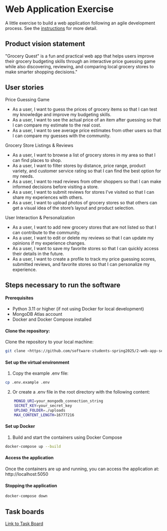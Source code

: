 # Web Application Exercise

A little exercise to build a web application following an agile development process. See the [instructions](instructions.md) for more detail.

## Product vision statement

"Grocery Quest" is a fun and practical web app that helps users improve their grocery budgeting skills through an interactive price guessing game while also discovering, reviewing, and comparing local grocery stores to make smarter shopping decisions."

## User stories

Price Guessing Game
- As a user, I want to guess the prices of grocery items so that I can test my knowledge and improve my budgeting skills.
- As a user, I want to see the actual price of an item after guessing so that I can compare my estimate to the real cost.
- As a user, I want to see average price estimates from other users so that I can compare my guesses with the community.

Grocery Store Listings & Reviews
- As a user, I want to browse a list of grocery stores in my area so that I can find places to shop.
- As a user, I want to filter stores by distance, price range, product variety, and customer service rating so that I can find the best option for my needs.
- As a user, I want to read reviews from other shoppers so that I can make informed decisions before visiting a store.
- As a user, I want to submit reviews for stores I’ve visited so that I can share my experiences with others.
- As a user, I want to upload photos of grocery stores so that others can get a visual idea of the store’s layout and product selection.

User Interaction & Personalization
- As a user, I want to add new grocery stores that are not listed so that I can contribute to the community.
- As a user, I want to edit or delete my reviews so that I can update my opinions if my experience changes.
- As a user, I want to save my favorite stores so that I can quickly access their details in the future.
- As a user, I want to create a profile to track my price guessing scores, submitted reviews, and favorite stores so that I can personalize my experience.

## Steps necessary to run the software

#### Prerequisites

- Python 3.11 or higher (if not using Docker for local development)
- MongoDB Atlas account
- Docker and Docker Compose installed

#### Clone the repository:

Clone the repository to your local machine:
```bash
git clone <https://github.com/software-students-spring2025/2-web-app-segfaultsquad.git>
```


#### Set up the virtual environment

1. Copy the example .env file:
```bash
cp .env.example .env
```

2. Or create a .env file in the root directory with the following content:
```bash
    MONGO_URI=your_mongodb_connection_string
    SECRET_KEY=your_secret_key
    UPLOAD_FOLDER=./uploads
    MAX_CONTENT_LENGTH=16777216
```

#### Set up Docker
1. Build and start the containers using Docker Compose
```bash
docker-compose up --build
```
#### Access the application
Once the containers are up and running, you can access the application at: http://localhost:5050

#### Stopping the application
```bash
docker-compose down
```



## Task boards

[Link to Task Board](https://github.com/orgs/software-students-spring2025/projects/80/views/2)

